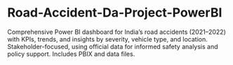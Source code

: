 # Road-Accident-Da-Project-PowerBI
Comprehensive Power BI dashboard for India’s road accidents (2021–2022) with KPIs, trends, and insights by severity, vehicle type, and location. Stakeholder-focused, using official data for informed safety analysis and policy support. Includes PBIX and data files.

